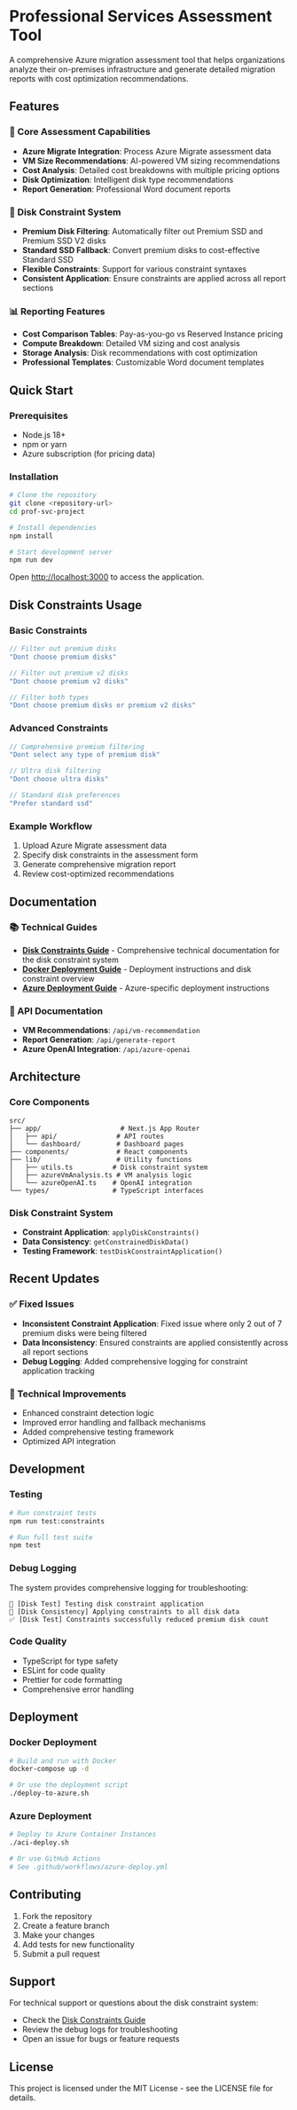 # Professional Services Assessment Tool

A comprehensive Azure migration assessment tool that helps organizations analyze their on-premises infrastructure and generate detailed migration reports with cost optimization recommendations.

## Features

### 🎯 Core Assessment Capabilities
- **Azure Migrate Integration**: Process Azure Migrate assessment data
- **VM Size Recommendations**: AI-powered VM sizing recommendations
- **Cost Analysis**: Detailed cost breakdowns with multiple pricing options
- **Disk Optimization**: Intelligent disk type recommendations
- **Report Generation**: Professional Word document reports

### 🔧 Disk Constraint System
- **Premium Disk Filtering**: Automatically filter out Premium SSD and Premium SSD V2 disks
- **Standard SSD Fallback**: Convert premium disks to cost-effective Standard SSD
- **Flexible Constraints**: Support for various constraint syntaxes
- **Consistent Application**: Ensure constraints are applied across all report sections

### 📊 Reporting Features
- **Cost Comparison Tables**: Pay-as-you-go vs Reserved Instance pricing
- **Compute Breakdown**: Detailed VM sizing and cost analysis
- **Storage Analysis**: Disk recommendations with cost optimization
- **Professional Templates**: Customizable Word document templates

## Quick Start

### Prerequisites
- Node.js 18+ 
- npm or yarn
- Azure subscription (for pricing data)

### Installation
```bash
# Clone the repository
git clone <repository-url>
cd prof-svc-project

# Install dependencies
npm install

# Start development server
npm run dev
```

Open [http://localhost:3000](http://localhost:3000) to access the application.

## Disk Constraints Usage

### Basic Constraints
```typescript
// Filter out premium disks
"Dont choose premium disks"

// Filter out premium v2 disks
"Dont choose premium v2 disks"

// Filter both types
"Dont choose premium disks or premium v2 disks"
```

### Advanced Constraints
```typescript
// Comprehensive premium filtering
"Dont select any type of premium disk"

// Ultra disk filtering
"Dont choose ultra disks"

// Standard disk preferences
"Prefer standard ssd"
```

### Example Workflow
1. Upload Azure Migrate assessment data
2. Specify disk constraints in the assessment form
3. Generate comprehensive migration report
4. Review cost-optimized recommendations

## Documentation

### 📚 Technical Guides
- **[Disk Constraints Guide](DISK_CONSTRAINTS_GUIDE.md)** - Comprehensive technical documentation for the disk constraint system
- **[Docker Deployment Guide](DOCKER_DEPLOYMENT.md)** - Deployment instructions and disk constraint overview
- **[Azure Deployment Guide](AZURE_DEPLOYMENT_GUIDE.md)** - Azure-specific deployment instructions

### 🔧 API Documentation
- **VM Recommendations**: `/api/vm-recommendation`
- **Report Generation**: `/api/generate-report`
- **Azure OpenAI Integration**: `/api/azure-openai`

## Architecture

### Core Components
```
src/
├── app/                    # Next.js App Router
│   ├── api/               # API routes
│   └── dashboard/         # Dashboard pages
├── components/            # React components
├── lib/                   # Utility functions
│   ├── utils.ts          # Disk constraint system
│   ├── azureVmAnalysis.ts # VM analysis logic
│   └── azureOpenAI.ts    # OpenAI integration
└── types/                # TypeScript interfaces
```

### Disk Constraint System
- **Constraint Application**: `applyDiskConstraints()`
- **Data Consistency**: `getConstrainedDiskData()`
- **Testing Framework**: `testDiskConstraintApplication()`

## Recent Updates

### ✅ Fixed Issues
- **Inconsistent Constraint Application**: Fixed issue where only 2 out of 7 premium disks were being filtered
- **Data Inconsistency**: Ensured constraints are applied consistently across all report sections
- **Debug Logging**: Added comprehensive logging for constraint application tracking

### 🔧 Technical Improvements
- Enhanced constraint detection logic
- Improved error handling and fallback mechanisms
- Added comprehensive testing framework
- Optimized API integration

## Development

### Testing
```bash
# Run constraint tests
npm run test:constraints

# Run full test suite
npm test
```

### Debug Logging
The system provides comprehensive logging for troubleshooting:
```
🧪 [Disk Test] Testing disk constraint application
🔄 [Disk Consistency] Applying constraints to all disk data
✅ [Disk Test] Constraints successfully reduced premium disk count
```

### Code Quality
- TypeScript for type safety
- ESLint for code quality
- Prettier for code formatting
- Comprehensive error handling

## Deployment

### Docker Deployment
```bash
# Build and run with Docker
docker-compose up -d

# Or use the deployment script
./deploy-to-azure.sh
```

### Azure Deployment
```bash
# Deploy to Azure Container Instances
./aci-deploy.sh

# Or use GitHub Actions
# See .github/workflows/azure-deploy.yml
```

## Contributing

1. Fork the repository
2. Create a feature branch
3. Make your changes
4. Add tests for new functionality
5. Submit a pull request

## Support

For technical support or questions about the disk constraint system:
- Check the [Disk Constraints Guide](DISK_CONSTRAINTS_GUIDE.md)
- Review the debug logs for troubleshooting
- Open an issue for bugs or feature requests

## License

This project is licensed under the MIT License - see the LICENSE file for details.
